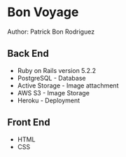 # Bon Voyage

Author: Patrick Bon Rodriguez

## Back End

- Ruby on Rails version 5.2.2
- PostgreSQL - Database
- Active Storage - Image attachment
- AWS S3 - Image Storage
- Heroku - Deployment

## Front End

- HTML
- CSS